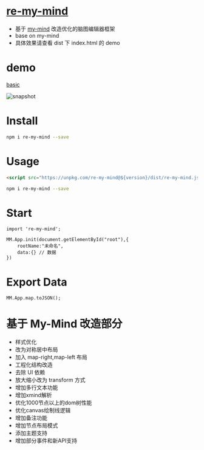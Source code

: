 # [re-my-mind](https://mizy.github.io/re-my-mind/)

* 基于 [my-mind](http://my-mind.github.io/) 改造优化的脑图编辑器框架
* base on my-mind
* 具体效果请查看 dist 下 index.html 的 demo


# demo

[basic](https://mizy.github.io/re-my-mind/dist/index.html)

![snapshot](https://mizy.github.io/re-my-mind/snapshot.png)


# Install

```sh
npm i re-my-mind --save
```

# Usage

```html
<script src="https://unpkg.com/re-my-mind@${version}/dist/re-my-mind.js"></script>
```
```sh
npm i re-my-mind --save

```

# Start

```
import 're-my-mind';

MM.App.init(document.getElementById("root"),{
	rootName:"未命名",
	data:{} // 数据
})
```

# Export Data

```
MM.App.map.toJSON();
```

# 基于 My-Mind 改造部分

-   样式优化
-   改为对称居中布局
-   加入 map-right,map-left 布局
-   工程化结构改造
-   去除 UI 依赖
-   放大缩小改为 transform 方式
-   增加多行文本功能
-   增加xmind解析
-   优化1000节点以上的dom树性能
-   优化canvas绘制线逻辑
-   增加备注功能
-   增加节点布局模式
-   添加主题支持
-	增加部分事件和新API支持
